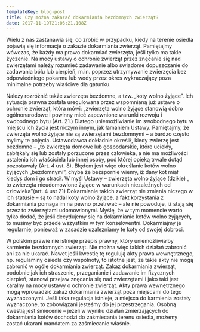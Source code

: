 ```yaml
---
templateKey: blog-post
title: Czy można zakazać dokarmiania bezdomnych zwierząt?
date: 2017-11-19T21:06:21.108Z
---
```

Wielu z nas zastanawia się, co zrobić w przypadku, kiedy na terenie osiedla pojawią się informacje o zakazie dokarmiania zwierząt. Pamiętajmy wówczas, że każdy ma prawo dokarmiać zwierzęta, jeśli tylko ma takie życzenie. Na mocy ustawy o ochronie zwierząt przez znęcanie się nad zwierzętami należy rozumieć zadawanie albo świadome dopuszczanie do zadawania bólu lub cierpień, m.in. poprzez utrzymywanie zwierzęcia bez odpowiedniego pokarmu lub wody przez okres wykraczający poza minimalne potrzeby właściwe dla gatunku. 

Należy rozróżnić także zwierzęta bezdomne, a tzw. „koty wolno żyjące”. Ich sytuacja prawna została uregulowana przez wspomnianą już ustawę o ochronie zwierząt, która mówi: „zwierzęta wolno żyjące stanowią dobro ogólnonarodowe i powinny mieć zapewnione warunki rozwoju i swobodnego bytu (Art. 21.) Dlatego uniemożliwianie im swobodnego bytu w miejscu ich życia jest niczym innym, jak łamaniem Ustawy. Pamiętajmy, że zwierzęta wolno żyjące nie są zwierzętami bezdomnymi – a bardzo często mylimy te pojęcia. Ustawodawca dokładnie określił, kiedy zwierzę jest bezdomne – „to zwierzęta domowe lub gospodarskie, które uciekły, zabłąkały się lub zostały porzucone przez człowieka, a nie ma możliwości ustalenia ich właściciela lub innej osoby, pod której opieką trwale dotąd pozostawały (Art. 4 ust. 8). Błędem jest więc określanie kotów wolno żyjących „bezdomnymi”, chyba że bezspornie wiemy, iż dany kot miał kiedyś dom i go stracił. W myśl Ustawy – zwierzęta wolno żyjące (dzikie) „ to zwierzęta nieudomowione żyjące w warunkach niezależnych od człowieka”(art. 4 ust 21) Dokarmianie takich zwierząt nie zmienia niczego w ich statusie – są to nadal koty wolno żyjące, a fakt korzystania z dokarmiania pomaga im na pewno przetrwać – ale nie powoduje, iż stają się przez to zwierzętami udomowionymi. Myślę, że w tym momencie warto tylko dodać, że jeśli decydujemy się na dokarmianie kotów wolno żyjących, to musimy być przede wszystkim w tym konsekwentni. Dokarmiajmy je regularnie, ponieważ w zasadzie uzależniamy te koty od swojej dobroci. 

W polskim prawie nie istnieje przepis prawny, który uniemożliwiałby karmienie bezdomnych zwierząt. Nie można więc takich działań zabronić ani za nie ukarać. Nawet jeśli kwestię tę regulują akty prawa wewnętrznego, np. regulaminy osiedla czy wspólnoty, to istotne jest, że takie akty nie mogą zabronić w ogóle dokarmiania zwierząt. Zakaz dokarmiania zwierząt, podobnie jak ich straszenie, przeganianie i zadawanie im fizycznych cierpień, stanowi przejaw znęcania się nad zwierzętami i jako taki jest karalny na mocy ustawy o ochronie zwierząt. Akty prawa wewnętrznego mogą wprowadzić zakaz dokarmiania zwierząt poza miejscami do tego wyznaczonymi. Jeśli taka regulacja istnieje, a miejsca do karmienia zostały wyznaczone, to zobowiązani jesteśmy do jej przestrzegania. Osobną kwestią jest śmiecenie – jeżeli w wyniku działań zmierzających do dokarmiania kotów dochodzi do zaśmiecania terenu osiedla, możemy zostać ukarani mandatem za zaśmiecanie właśnie.
